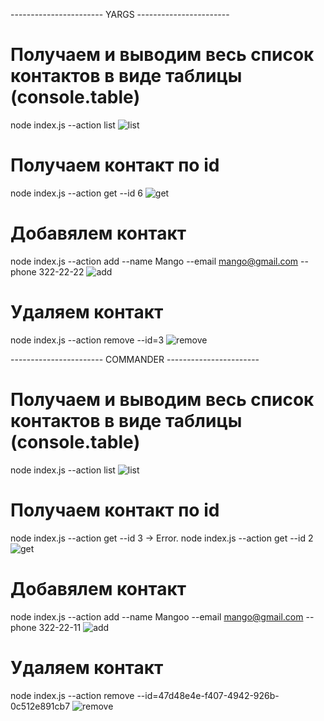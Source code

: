 ----------------------- YARGS -----------------------

# Получаем и выводим весь список контактов в виде таблицы (console.table)

node index.js --action list
![list](https://d1ro8r1rbfn3jf.cloudfront.net/ms_499020/F40eCebnqe30pKEFZVEsbtli9TNxS9/list.jpg?Expires=1654716600&Signature=SJKyG0ntA25TmVtWSiagZHiPziQAgYLVto8ZHLTZArRb660WCjAgrWG-ilTB7-H4mXb7lA~YdYiMxE2pJB9VxYP-l-GPKCW30xtz--3EwWZicXDwdJ5FdrXc6sPFDmKxxa8K10rUdDOAXPeZlrtiD2onQcG4eKLIgXOjjWW3t0Abm10ickxUSm0Q5h80zQqqU5QrlyW5vdmslDrm4MLb1oP1YwPmaTxrfTudDPHkd7B6Wzd0-pIvbO116tj0CQz~PBT9ejovh5q-Y0Tl0xm7z5s77KAi6R-8r69gdCKZb6Z-D7SaefKIrO1IT4auQShq1OJwm4Uot-SV5CJPK6IgtQ__&Key-Pair-Id=APKAJBCGYQYURKHBGCOA)

# Получаем контакт по id

node index.js --action get --id 6
![get](https://d1ro8r1rbfn3jf.cloudfront.net/ms_499020/vd0N84TDE3osKAC3aOe67sd42Um66k/get.jpg?Expires=1654716600&Signature=EBqzmg8CDxLhTz8YclMCyqFNnSUvE-~B8p9YZUJtR17K5TFYNBB6oiL0yVVbrpYQwMxTDRWMXOQFKHQx~7eXSCMIG-Jfv53PX1FqMykadOKWrzAe5VIE~PcFUiQ6JBSQ7fqtc6WkzD5DB~5hxIi5VNMihYeuGAVySxysG6UakCV7zXmKqPTbhaU0jNv~kgVqm2YRdioWoIQ5q27De3OdhAkLAK7fFmZwtMltMUAb0ckMLuQaxmn1XcqKJIW~U2Pt5e4i13HIuErzEEiQQnyhVb~z51Zc-tNAoTh6KjdQLj9~LTYVHQQUI2K2lZLgPNpPo-pRLQahREUHXeyOeRSGdg__&Key-Pair-Id=APKAJBCGYQYURKHBGCOA)

# Добавялем контакт

node index.js --action add --name Mango --email mango@gmail.com --phone 322-22-22
![add](https://d1ro8r1rbfn3jf.cloudfront.net/ms_499020/kXD7g6AU0t1K2tszeTHsJOurMyFz5Q/add.jpg?Expires=1654716600&Signature=LVPr1baOqeYnArBSAYkEkONPyOhKL7GQJ4-x8T-HGvNk6y5QuRpLpdN3g-oECrEj5-DOC~UfwtMrHigKVfy5OJ6WblOT-U8b71OqmsjL5lCUsPfrmWpA3SjXPrbnUKNeZoj8BdhPXj~NSC4kvNOELUdoV6iEVWYRwJ3HaLl~Q68UZV3MXFbSj9RHQnev4PcwNeJ0Le0Z7i8e~dkBrqbpfp3a2lQ7BLzkR0ciD8JGKqsUg8BkUxtVnKQ-gwaRu5k4tYNZZBdf6q1lWJPi5iUffdQj9i2sAPSY4i8eCL9KVS~QLyicGT70pLOMLiJnBUAQC0OJ6DdoczY9ePnnfybETA__&Key-Pair-Id=APKAJBCGYQYURKHBGCOA)

# Удаляем контакт

node index.js --action remove --id=3
![remove](https://d1ro8r1rbfn3jf.cloudfront.net/ms_499020/yOWoxFrIwHc3mG8Snp7jp0OqiGFaZh/remove.jpg?Expires=1654716600&Signature=PZkn7wvm5a0dfgGyfXOaT3d-n9D55ZWSXqMwn~Rs~7D~sY7BQSj6R~-aYgHNY~a0GYq7U9D2h4LOSAM5MNjVeuX~jVnY-FIYHxy6qY2HC~Wy3BJX3OjaXhaN39SZhitc2xZIqu2XIBU51I7eplnKtyyJLKfBySptgiasrUkTUO6tXwpw9NmXwr3NAVCKEJD2yomaRfCPcu6N4Wbtq7skmMM0fXFG~ydcHm74QHf6Ql8fteBi9jWiYFCQH4NqwxD2XJkhujmsWjfQA9Pu2BqB9cfeZqvB1xQ947EvLpuCQiGbRc6ZyWnFUNdL0xzWwM1BmbIy1xmXJi8G0PP1cHA1Hw__&Key-Pair-Id=APKAJBCGYQYURKHBGCOA)

----------------------- COMMANDER -----------------------

# Получаем и выводим весь список контактов в виде таблицы (console.table)

node index.js --action list
![list](https://d1ro8r1rbfn3jf.cloudfront.net/ms_499020/CvoQkCq67Z3wg0U7pV0s0rWOUhOPao/listCom.jpg?Expires=1654716600&Signature=N78mAbKqGx1SrixZZuG4K1lVlOYjEWpB8HYazMLMNOEicnOiHVI7AI~8oP8LFizZ19Y4ROxdVXwTbqZRkhH0bHoVvhq4uRG6iRmP-0~K-HMifC4eL29hPfA8SDFZXOd0NmgEJK~rOWHLE4JrZf8JJASeDEd6bVQ0ggc89XatQ-8ceUXClxY6BcSIJi-jd~8CgnUvxruh-XqeHzz-FGbUWw~QlRTFdhLJSlf1wDogID7GhR0pUJGmgm6MQvjafv~veHcVy5YgI4TKmXeXuZ5RhbZtmH0k5IbWa1Wqzx7Mvlf9k7Bs2kgYdn8WQsSeULuwsCJ9LzSw53xiODKH6rKRhA__&Key-Pair-Id=APKAJBCGYQYURKHBGCOA)

# Получаем контакт по id

node index.js --action get --id 3 -> Error.
node index.js --action get --id 2
![get](https://d1ro8r1rbfn3jf.cloudfront.net/ms_499020/1B4AwexzD32bB5VNfQc93qTtzmQaTx/getCom.jpg?Expires=1654716600&Signature=ALw-nodxg2uQnb5LiCPBkoseHx8yOZSd1Q1hGCS5iNmfPSlBObt6kjwLeehYXf~Fla6oyato6O7kBTJJ34F8NLvuSMV0WJ6kmFN-l2ptxYmjgOpRRP4b7VxFY7efJQxVF5kevrWTWqTbPtEo-6rxZ0cfg2K7kCP60vulNGjpMpKsmCU1zVWqSqwnE0qjoQ0mYW0opgRCYSyOuywwZDlydb-s39N96msDHz0U8pXu-ap9miwRApJ6qDIsRG6EVYsufRMJk-YlJRd8GF1M0xvnbP8Hz4GLu2S6EcOn1w9geTqcdmms1c7styVAxdqUf~ZT~18np4oU9BNqLKTkwC8jsw__&Key-Pair-Id=APKAJBCGYQYURKHBGCOA)

# Добавялем контакт

node index.js --action add --name Mangoo --email mango@gmail.com --phone 322-22-11
![add](https://d1ro8r1rbfn3jf.cloudfront.net/ms_499020/0gngMrnodqvm3WNfqOEco1g0Vt4tRh/addCom.jpg?Expires=1654716600&Signature=czAuJWYIcb4bBcUbEW7RqIuCvcbmpDz0V~mYBKRvAnvE~5BYKAF-fA8NGQ7un0BGsYPHDdR6noyG731bZagIlvYc1kmLww-lI6fI1Q6nnGdqmYn4JD5oGtj~fLOuzbZNsfp0b4ATa0KDOpHuTLPpLVye-Ekk8nLy7nL7gy598~sQiwobBid4ikWcaiRa3q8EN3uhiN0lMEcPHxLhIhssqnbU4k7rSND3uaKL8oThvqzA-qssrRWsgX7EIgOE6fbielNZiNxv0MIf5sdFyMUvbAIRFX~dHHTPAADAyk9f~0rTshlyTEAPP~X~RzFu74AnFxu2Wox~cc2y~PTS5At-Zg__&Key-Pair-Id=APKAJBCGYQYURKHBGCOA)

# Удаляем контакт

node index.js --action remove --id=47d48e4e-f407-4942-926b-0c512e891cb7
![remove](https://d1ro8r1rbfn3jf.cloudfront.net/ms_499020/fB1r2Tepca6Nw6JbfbV6x3rjLLGNbh/removeCom.jpg?Expires=1654716600&Signature=c05Vjvb-1Jj9CF4-Yma54mZyBX773s9Nfqxmh2JIb0K22kje~DOb~DyjUamM2nyovDUiS-GOHpEvArxBtv2x9XHh2fWjnR2nMizuRSXIJEHy1nOL3uEEQsEmj~U4Ut~grHXat~uM76PaXKcQOfvQ0XwSowKd-50TGj6C1iyv2pkb3J1PzOnyATIPJ-TrqfWD9K1yEKM1yWu9HwDK13-H1-agUsUEFOeUJujx1I4D6Ez-9O2cvlqN69YYNkCaM4WxUwVYIuogn7zNUdON52yjj~3OxC8FOc5hhJqG7FutUdO~wkQGHcqH7Pl51vkg8sZIYT6XYqBQiIpKET61-EhMjw__&Key-Pair-Id=APKAJBCGYQYURKHBGCOA)
